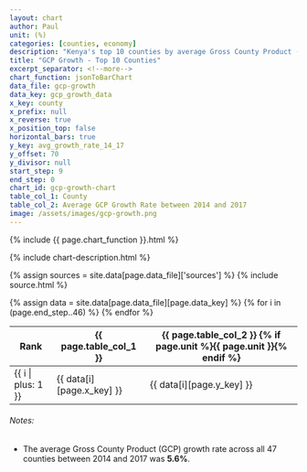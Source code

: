 ```yaml
---
layout: chart
author: Paul
unit: (%)
categories: [counties, economy]
description: "Kenya's top 10 counties by average Gross County Product (GCP) growth rate between 2014 and 2017."
title: "GCP Growth - Top 10 Counties"
excerpt_separator: <!--more-->
chart_function: jsonToBarChart
data_file: gcp-growth
data_key: gcp_growth_data
x_key: county
x_prefix: null
x_reverse: true
x_position_top: false
horizontal_bars: true
y_key: avg_growth_rate_14_17
y_offset: 70
y_divisor: null
start_step: 9
end_step: 0
chart_id: gcp-growth-chart
table_col_1: County
table_col_2: Average GCP Growth Rate between 2014 and 2017
image: /assets/images/gcp-growth.png
---
```


<div class="ct-chart ct-square" id="{{ page.chart_id }}"></div>

{% include {{ page.chart_function }}.html %}

{% include chart-description.html %}

<!--more-->

{% assign sources = site.data[page.data_file]['sources'] %}
{% include source.html %}

<div class="data-table table-responsive">
    {% assign data = site.data[page.data_file][page.data_key] %}
    <table class="table">
        <thead>
            <tr>
                <th scope="col">Rank</th>
                <th scope="col">{{ page.table_col_1 }}</th>
                <th scope="col">{{ page.table_col_2 }} {% if page.unit %}{{ page.unit }}{% endif %}</th>
            </tr>
        </thead>
        <tbody>
            {% for i in (page.end_step..46) %}
                <tr>
                    <td>{{ i | plus: 1 }}</td>
                    <td>{{ data[i][page.x_key] }} </td>
                    <td>{{ data[i][page.y_key] }}</td>
                </tr>
            {% endfor %}
        </tbody>
    </table>
</div>

###### Notes:
* The average Gross County Product (GCP) growth rate across all 47 counties between 2014 and 2017 was **5.6%**.